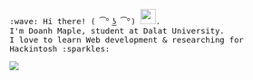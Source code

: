 <p>
  <samp>
    :wave: Hi there! ( ͡° ͜ʖ ͡°) <img src="https://user-images.githubusercontent.com/5679180/79618120-0daffb80-80be-11ea-819e-d2b0fa904d07.gif" width="27px">.
    <br> I'm Doanh Maple, student at Dalat University.
    <br>I love to learn Web development & researching for Hackintosh :sparkles:<br>
  </samp>
</p>
 <img src="https://github-readme-stats.vercel.app/api?username=doanhmaple&show_icons=true">

